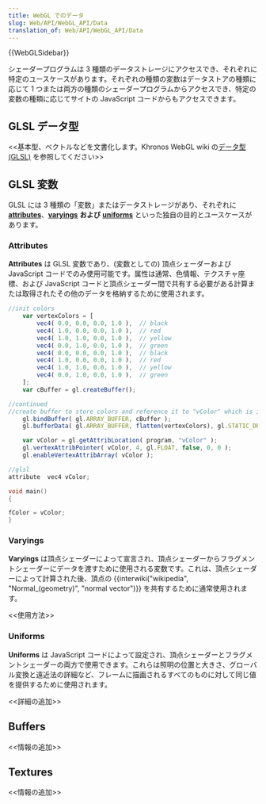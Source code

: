 ```yaml
---
title: WebGL でのデータ
slug: Web/API/WebGL_API/Data
translation_of: Web/API/WebGL_API/Data
---
```

{{WebGLSidebar}}

シェーダープログラムは 3 種類のデータストレージにアクセスでき、それぞれに特定のユースケースがあります。それぞれの種類の変数はデータストアの種類に応じて 1 つまたは両方の種類のシェーダープログラムからアクセスでき、特定の変数の種類に応じてサイトの JavaScript コードからもアクセスできます。

## GLSL データ型

<<基本型、ベクトルなどを文書化します。Khronos WebGL wiki の[データ型 (GLSL)](<https://www.khronos.org/opengl/wiki/Data_Type_(GLSL)>) を参照してください>>

## GLSL 変数

GLSL には 3 種類の「変数」またはデータストレージがあり、それぞれに **[attributes](#attributes)**、**[varyings](#varyings)** **および** **[uniforms](#uniforms)** といった独自の目的とユースケースがあります。

### Attributes

**Attributes** は GLSL 変数であり、(変数としての) 頂点シェーダーおよび JavaScript コードでのみ使用可能です。属性は通常、色情報、テクスチャ座標、および JavaScript コードと頂点シェーダー間で共有する必要がある計算または取得されたその他のデータを格納するために使用されます。

```js
//init colors
    var vertexColors = [
        vec4( 0.0, 0.0, 0.0, 1.0 ),  // black
        vec4( 1.0, 0.0, 0.0, 1.0 ),  // red
        vec4( 1.0, 1.0, 0.0, 1.0 ),  // yellow
        vec4( 0.0, 1.0, 0.0, 1.0 ),  // green
        vec4( 0.0, 0.0, 0.0, 1.0 ),  // black
        vec4( 1.0, 0.0, 0.0, 1.0 ),  // red
        vec4( 1.0, 1.0, 0.0, 1.0 ),  // yellow
        vec4( 0.0, 1.0, 0.0, 1.0 ),  // green
    ];
    var cBuffer = gl.createBuffer();
```

```js
//continued
//create buffer to store colors and reference it to "vColor" which is in GLSL
    gl.bindBuffer( gl.ARRAY_BUFFER, cBuffer );
    gl.bufferData( gl.ARRAY_BUFFER, flatten(vertexColors), gl.STATIC_DRAW );

    var vColor = gl.getAttribLocation( program, "vColor" );
    gl.vertexAttribPointer( vColor, 4, gl.FLOAT, false, 0, 0 );
    gl.enableVertexAttribArray( vColor );
```

```cpp
//glsl
attribute  vec4 vColor;

void main()
{

fColor = vColor;
}
```

### Varyings

**Varyings** は頂点シェーダーによって宣言され、頂点シェーダーからフラグメントシェーダーにデータを渡すために使用される変数です。これは、頂点シェーダーによって計算された後、頂点の {{interwiki("wikipedia", "Normal_(geometry)", "normal vector")}} を共有するために通常使用されます。

<<使用方法>>

### Uniforms

**Uniforms** は JavaScript コードによって設定され、頂点シェーダーとフラグメントシェーダーの両方で使用できます。これらは照明の位置と大きさ、グローバル変換と遠近法の詳細など、フレームに描画されるすべてのものに対して同じ値を提供するために使用されます。

<<詳細の追加>>

## Buffers

<<情報の追加>>

## Textures

<<情報の追加>>
